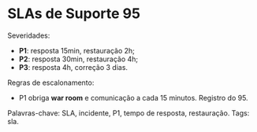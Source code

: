 # SLAs de Suporte 95

Severidades:
- **P1**: resposta 15min, restauração 2h;
- **P2**: resposta 30min, restauração 4h;
- **P3**: resposta 4h, correção 3 dias.

Regras de escalonamento:
- P1 obriga **war room** e comunicação a cada 15 minutos.
Registro do 95.

Palavras-chave: SLA, incidente, P1, tempo de resposta, restauração.
Tags: sla.
